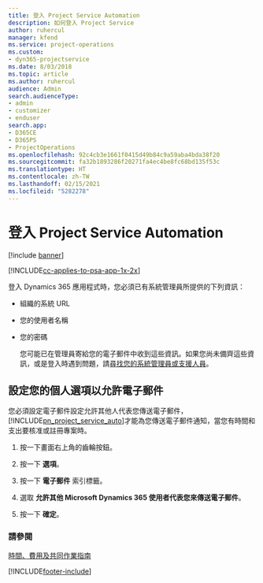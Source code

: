 ```yaml
---
title: 登入 Project Service Automation
description: 如何登入 Project Service
author: ruhercul
manager: kfend
ms.service: project-operations
ms.custom:
- dyn365-projectservice
ms.date: 8/03/2018
ms.topic: article
ms.author: ruhercul
audience: Admin
search.audienceType:
- admin
- customizer
- enduser
search.app:
- D365CE
- D365PS
- ProjectOperations
ms.openlocfilehash: 92c4cb3e1661f0415d49b84c9a59aba4bda38f20
ms.sourcegitcommit: fa32b1893286f20271fa4ec4be8fc68bd135f53c
ms.translationtype: HT
ms.contentlocale: zh-TW
ms.lasthandoff: 02/15/2021
ms.locfileid: "5282278"
---
```

# <a name="sign-in-to-project-service-automation"></a>登入 Project Service Automation

[!include [banner](../includes/psa-now-project-operations.md)]

[!INCLUDE[cc-applies-to-psa-app-1x-2x](../includes/cc-applies-to-psa-app-1x-2x.md)]

登入 Dynamics 365 應用程式時，您必須已有系統管理員所提供的下列資訊：  
  
- 組織的系統 URL  
  
- 您的使用者名稱  
  
- 您的密碼  
  
  您可能已在管理員寄給您的電子郵件中收到這些資訊。如果您尚未備齊這些資訊，或是登入時遇到問題，請[尋找您的系統管理員或支援人員](https://docs.microsoft.com/dynamics365/customerengagement/on-premises/basics/find-administrator-support)。  
  
## <a name="set-your-personal-options-to-allow-email"></a>設定您的個人選項以允許電子郵件  
 您必須設定電子郵件設定允許其他人代表您傳送電子郵件，[!INCLUDE[pn_project_service_auto](../includes/pn-project-service-auto.md)]才能為您傳送電子郵件通知，當您有時間和支出要核准或註冊專案時。  
  
1.  按一下畫面右上角的齒輪按鈕。  
  
2.  按一下 **選項**。  
  
3.  按一下 **電子郵件** 索引標籤。  
  
4.  選取 **允許其他 Microsoft Dynamics 365 使用者代表您來傳送電子郵件**。  
  
5.  按一下 **確定**。  
  
### <a name="see-also"></a>請參閱  
 [時間、費用及共同作業指南](../psa/time-expense-collaboration-guide.md)


[!INCLUDE[footer-include](../includes/footer-banner.md)]